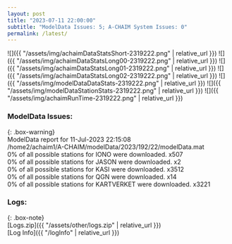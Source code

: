 ```yaml
---
layout: post
title: "2023-07-11 22:00:00"
subtitle: "ModelData Issues: 5; A-CHAIM System Issues: 0"
permalink: /latest/
---
```


![]({{ "/assets/img/achaimDataStatsShort-2319222.png" | relative_url }})
![]({{ "/assets/img/achaimDataStatsLong00-2319222.png" | relative_url }})
![]({{ "/assets/img/achaimDataStatsLong01-2319222.png" | relative_url }})
![]({{ "/assets/img/achaimDataStatsLong02-2319222.png" | relative_url }})
![]({{ "/assets/img/modelDataDataStats-2319222.png" | relative_url }})
![]({{ "/assets/img/modelDataStationStats-2319222.png" | relative_url }})
![]({{ "/assets/img/achaimRunTime-2319222.png" | relative_url }})


### ModelData Issues:  
  
{: .box-warning}  
 ModelData report for 11-Jul-2023 22:15:08   
 /home2/achaim1/A-CHAIM/modelData/2023/192/22/modelData.mat   
 0% of all possible stations for IONO were downloaded. x507   
 0% of all possible stations for JASON were downloaded. x2   
 0% of all possible stations for KASI were downloaded. x3512   
 0% of all possible stations for QGN were downloaded. x14   
 0% of all possible stations for KARTVERKET were downloaded. x3221   
  


### Logs:  
  
{: .box-note}  
[Logs.zip]({{ "/assets/other/logs.zip" | relative_url }})  
[Log Info]({{ "/logInfo" | relative_url }})  
